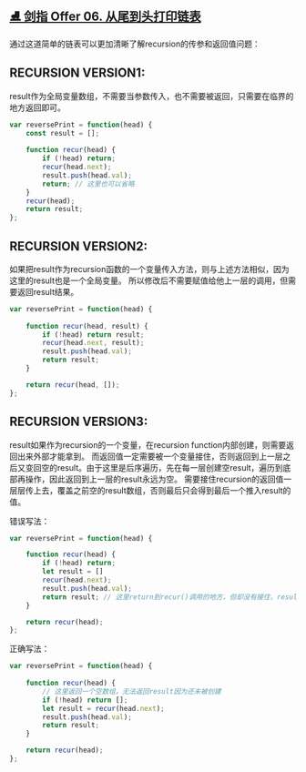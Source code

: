 ## [⛸ 剑指 Offer 06. 从尾到头打印链表](https://leetcode.cn/problems/cong-wei-dao-tou-da-yin-lian-biao-lcof/)

通过这道简单的链表可以更加清晰了解recursion的传参和返回值问题：

## RECURSION VERSION1:
result作为全局变量数组，不需要当参数传入，也不需要被返回，只需要在临界的地方返回即可。

```javascript
var reversePrint = function(head) {
    const result = [];
    
    function recur(head) {
        if (!head) return;
        recur(head.next);
        result.push(head.val);
        return; // 这里也可以省略
    }
    recur(head);
    return result;
};
```

## RECURSION VERSION2:
如果把result作为recursion函数的一个变量传入方法，则与上述方法相似，因为这里的result也是一个全局变量。
所以修改后不需要赋值给他上一层的调用，但需要返回result结果。

```javascript
var reversePrint = function(head) {
    
    function recur(head, result) {
        if (!head) return result;
        recur(head.next, result);
        result.push(head.val);
        return result;
    }

    return recur(head, []);
};
```

## RECURSION VERSION3:
result如果作为recursion的一个变量，在recursion function内部创建，则需要返回出来外部才能拿到。
而返回值一定需要被一个变量接住，否则返回到上一层之后又变回空的result。由于这里是后序遍历，先在每一层创建空result，遍历到底部再操作，因此返回到上一层的result永远为空。
需要接住recursion的返回值一层层传上去，覆盖之前空的result数组，否则最后只会得到最后一个推入result的值。

错误写法：
```javascript
var reversePrint = function(head) {

    function recur(head) {
        if (!head) return;
        let result = []
        recur(head.next);
        result.push(head.val);
        return result; // 这里return到recur()调用的地方，但却没有接住，result还是空
    }

    return recur(head);
};
```

正确写法：
```javascript
var reversePrint = function(head) {
    
    function recur(head) {
        // 这里返回一个空数组，无法返回result因为还未被创建
        if (!head) return [];
        let result = recur(head.next);
        result.push(head.val);
        return result;
    }

    return recur(head);
};
```


